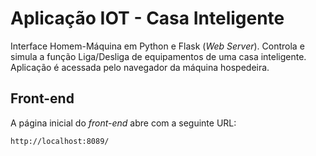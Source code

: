 # Aplicação IOT - Casa Inteligente

Interface Homem-Máquina em Python e Flask (_Web Server_). Controla e simula a função Liga/Desliga de equipamentos de uma casa inteligente. Aplicação é acessada pelo navegador da máquina hospedeira.

## Front-end
A página inicial do _front-end_ abre com a seguinte URL:
````
http://localhost:8089/
````